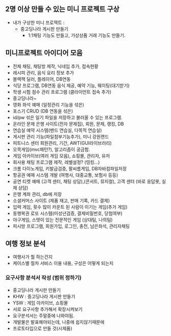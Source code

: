## 2명 이상 만들 수 있는 미니 프로젝트 구상
- 내가 구상한 미니 프로젝트 :
    - 중고딩나라 게시판 만들기
        - 1:1채팅 기능도 만들고, 가상상품 거래 기능도 만들기.

## 미니프로젝트 아이디어 모음
- 전체 채팅, 채팅방 제작, 닉네임 추가, 접속현황 
- 레시피 관리, 음식 요리 정보 추가
- 블랙잭 딜러, 플레이어, DB연동
- 식당 프로그램, DB연동 음식 제공, 예약 기능, 웨이팅(대기받기)
- 학생 시험 점수 관리 프로그램 (클라이언트 접속 추가)
- 중고딩나라~
- 영화 좌석 예매 (일정관리 기능을 섞은)
- 포스기 CRUD (DB 연동을 섞은)
- id/pw 섞은 일기 파일을 저장하고 불러올 수 있는 프로그램.
- 온라인 문제 은행 사이트(전자 문제집), 회원, 문제, 랭킹, DB
- 연습실 예약 시스템(밴드 연습실, 다목적 연습실)
- 게시판 관리 기능(파일첨부기능추가), 미니 강원랜드
- 피트니스 센터 회원관리, 기간, AWT(GUI라이브러리)
- 오목게임(mvc패턴?), 알고리즘이 궁금함.
- 게임 아카이브(여러 게임 모음), 쇼핑몰, 관리자, 유저
- 회사용 채팅 프로그램 제작, 레벨설정? (띵킹…)
- 크롬 다이노게임, 키발급검증, 팔씨름게임, DB자바컴파일저장
- 항공권 예매 시스템 개발 (여행사, 대중교통, 보험사 등등)
- 공연 티켓 예매 (고객 센터, 채팅 상담),(콘서트, 뮤지컬), 고객 센터 (바로 응답봇, 실제 상담)
- 은행 계좌 관리, db에 저장
- 소셜커머스 사이트 (제품 재고, 판매 기록, 카드 결제)
- 입력 게임, 횟수 많이 카운트 된 사람이 이기는 게임(추가 게임)
- 동행복권 로또 시스템(미성년검증, 결제비밀번호, 당첨여부)
- 야구게임, 스텟이 있는 전문적인 게임 (상대팀, 나의팀)
- 피시방 프로그램, 회원가입, 로그인, 충전, 남은좌석, 관리자채팅

## 여행 정보 분석
- 여행사가 뭘 하는건지 
- 케이스별 절차 서비스 이용 내용, 구성은 어떻게 되는지

### 요구사항 분석서 작성 (범위 정하기)

- 중고딩나라 게시판 만들기
- KHW : 중고딩나라 게시판 만들기
- YSW : 게임 아카이브, 쇼핑몰
- 서로 요구사항 추가해서 확장시켜보기
- 요구분석서는 주말중에 나와야됨.
- 개발물은 발표해야되는데, 나중에 쉽지않기때문에
- 프로토타입으로 만들 것(시제품)